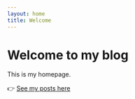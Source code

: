```yaml
---
layout: home
title: Welcome
---
```

# Welcome to my blog
This is my homepage.  

👉 [See my posts here](/2025/08/21/hello-world.html)
